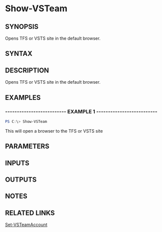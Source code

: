 


# Show-VSTeam

## SYNOPSIS

Opens TFS or VSTS site in the default browser.

## SYNTAX

## DESCRIPTION

Opens TFS or VSTS site in the default browser.

## EXAMPLES

### -------------------------- EXAMPLE 1 --------------------------

```PowerShell
PS C:\> Show-VSTeam
```

This will open a browser to the TFS or VSTS site

## PARAMETERS

## INPUTS

## OUTPUTS

## NOTES

## RELATED LINKS

[Set-VSTeamAccount](Set-VSTeamAccount.md)
